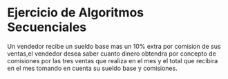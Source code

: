 # Ejercicio de Algoritmos Secuenciales

Un vendedor recibe un sueldo base mas un 10% extra por comision de sus ventas,el vendedor desea saber cuanto dinero obtendra por concepto de comisiones por las tres ventas que realiza en el mes y el total que recibira en el mes tomando en cuenta su sueldo base y comisiones.
             